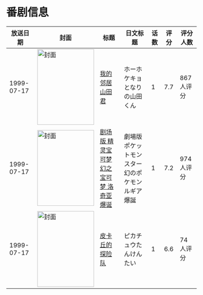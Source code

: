 # 番剧信息

|放送日期|封面|标题|日文标题|话数|评分|评分人数|
|---|---|---|---|---|---|---|
|1999-07-17|<img src="//lain.bgm.tv/pic/cover/c/28/5e/503_PPSWP.jpg" alt="封面" style="width:150px;height:200px;object-fit:cover;">|[我的邻居山田君](https://bangumi.tv/subject/503)|ホーホケキョ となりの山田くん|1|7.7|867人评分|
|1999-07-17|<img src="//lain.bgm.tv/pic/cover/c/09/d3/3023_inaQq.jpg" alt="封面" style="width:150px;height:200px;object-fit:cover;">|[剧场版 精灵宝可梦 幻之宝可梦 洛奇亚爆诞](https://bangumi.tv/subject/3023)|劇場版ポケットモンスター 幻のポケモン ルギア爆誕|1|7.2|974人评分|
|1999-07-17|<img src="//lain.bgm.tv/pic/cover/c/48/c6/27773_cgah2.jpg" alt="封面" style="width:150px;height:200px;object-fit:cover;">|[皮卡丘的探险队](https://bangumi.tv/subject/27773)|ピカチュウたんけんたい|1|6.6|74人评分|
